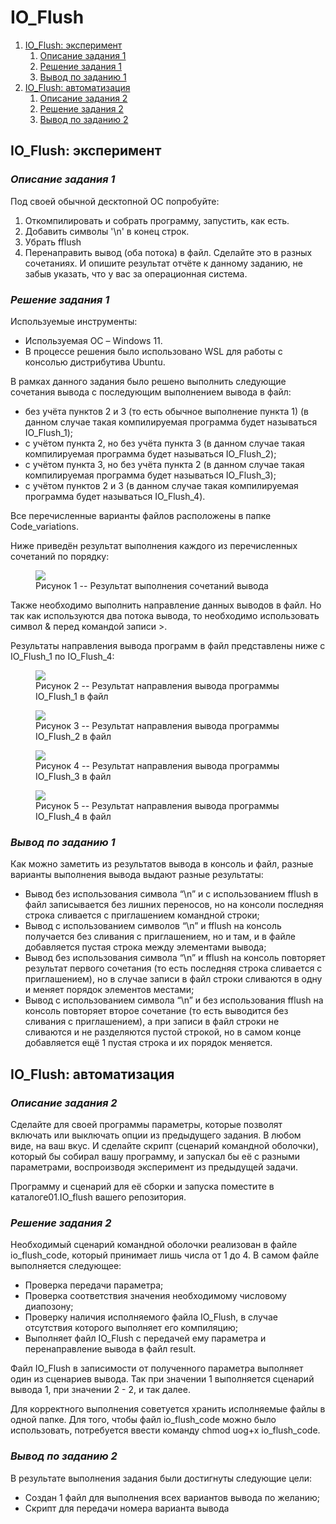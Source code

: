 # **IO_Flush**

1. [IO_Flush: эксперимент](#io_flush-эксперимент)
    1) [Описание задания 1](#описание-задания-1)
    2) [Решение задания 1](#решение-задания-1)
    3) [Вывод по заданию 1](#вывод-по-заданию-1)
2. [IO_Flush: автоматизация](#io_flush-автоматизация)
    1) [Описание задания 2](#описание-задания-2)
    2) [Решение задания 2](#решение-задания-2)
    3) [Вывод по заданию 2](#вывод-по-заданию-2)

## IO_Flush: эксперимент
### *Описание задания 1*
Под своей обычной десктопной ОС попробуйте:
1.	Откомпилировать и собрать программу, запустить, как есть.
2.	Добавить символы '\n' в конец строк.
3.	Убрать fflush
4.	Перенаправить вывод (оба потока) в файл.
Сделайте это в разных сочетаниях.
И опишите результат отчёте к данному заданию, не забыв указать,
что у вас за операционная система.

### *Решение задания 1*
Используемые инструменты:
- Используемая ОС – Windows 11.
- В процессе решения было использовано WSL для работы с консолью дистрибутива Ubuntu.

В рамках данного задания было решено выполнить следующие 
сочетания вывода с последующим выполнением вывода в файл:
-	без учёта пунктов 2 и 3 (то есть обычное выполнение пункта 1)
(в данном случае такая компилируемая программа будет называться IO_Flush_1);
-	с учётом пункта 2, но без учёта пункта 3
(в данном случае такая компилируемая программа будет называться IO_Flush_2);
-	с учётом пункта 3, но без учёта пункта 2
(в данном случае такая компилируемая программа будет называться IO_Flush_3);
-	с учётом пунктов 2 и 3
(в данном случае такая компилируемая программа будет называться IO_Flush_4).

Все перечисленные варианты файлов расположены в папке Code_variations.

Ниже приведён результат выполнения каждого из
перечисленных сочетаний по порядку:

<figure>
  <img
  src="Images/Terminal_result.jpg">
  <figcaption>
  Рисунок 1 -- Результат выполнения сочетаний вывода
  <figcaption>
</figure>
Также необходимо выполнить направление данных выводов в файл.
Но так как используются два потока вывода,
то необходимо использовать символ & перед командой записи >.

Результаты направления вывода программ в файл представлены
ниже c IO_Flush_1 по IO_Flush_4:

<figure>
  <img
  src="Images/Result_1.jpg">
  <figcaption>
  Рисунок 2 -- Результат направления вывода программы IO_Flush_1 в файл
  <figcaption>
</figure>

<figure>
  <img
  src="Images/Result_2.jpg">
  <figcaption>
  Рисунок 3 -- Результат направления вывода программы IO_Flush_2 в файл
  <figcaption>
</figure>

<figure>
  <img
  src="Images/Result_3.jpg">
  <figcaption>
  Рисунок 4 -- Результат направления вывода программы IO_Flush_3 в файл
  <figcaption>
</figure>

<figure>
  <img
  src="Images/Result_4.jpg">
  <figcaption>
  Рисунок 5 -- Результат направления вывода программы IO_Flush_4 в файл
  <figcaption>
</figure>

### *Вывод по заданию 1*
Как можно заметить из результатов вывода в консоль и файл,
разные варианты выполнения вывода выдают разные результаты:
-	Вывод без использования символа “\n” и с использованием fflush
в файл записывается без лишних переносов,
но на консоли последняя строка сливается с приглашением командной строки;
-	Вывод c использованием символов “\n” и fflush
на консоль получается без сливания с приглашением,
но и там, и в файле добавляется пустая строка между элементами вывода;
-	Вывод без использования символа “\n” и fflush
на консоль повторяет результат первого сочетания
(то есть последняя строка сливается с приглашением),
но в случае записи в файл строки сливаются в одну и
меняет порядок элементов местами;
-	Вывод с использованием символа “\n” и без использования fflush
на консоль повторяет второе сочетание
(то есть выводится без сливания с приглашением),
а при записи в файл строки не сливаются и не разделяются пустой строкой,
но в самом конце добавляется ещё 1 пустая строка и их порядок меняется.

## IO_Flush: автоматизация
### *Описание задания 2*
Сделайте для своей программы параметры, которые позволят включать
или выключать опции из предыдущего задания. В любом виде, на ваш вкус.
И сделайте скрипт (сценарий командной оболочки), который бы
собирал вашу программу, и запускал бы её с разными параметрами,
воспроизводя эксперимент из предыдущей задачи.

Программу и сценарий для её сборки и запуска поместите
в каталоге01.IO_flush вашего репозитория.

### *Решение задания 2*
Необходимый сценарий командной оболочки реализован в файле io_flush_code,
который принимает лишь числа от 1 до 4. В самом файле выполняется следующее:
- Проверка передачи параметра;
- Проверка соответствия значения необходимому числовому диапозону;
- Проверку наличия исполняемого файла IO_Flush,
в случае отсутствия которого выполняет его компиляцию;
- Выполняет файл IO_Flush с передачей ему параметра
и перенаправление вывода в файл result.

Файл IO_Flush в записимости от полученного параметра выполняет
один из сценариев вывода. Так при значении 1 выполняется сценарий вывода 1,
при значении 2 - 2, и так далее.

Для корректного выполнения советуется хранить исполняемые файлы в одной папке.
Для того, чтобы файл io_flush_code можно было использовать, потребуется ввести
команду chmod uog+x io_flush_code.

### *Вывод по заданию 2*
В результате выполнения задания были достигнуты следующие цели:
- Создан 1 файл для выполнения всех вариантов вывода по желанию;
-	Скрипт для передачи номера варианта вывода